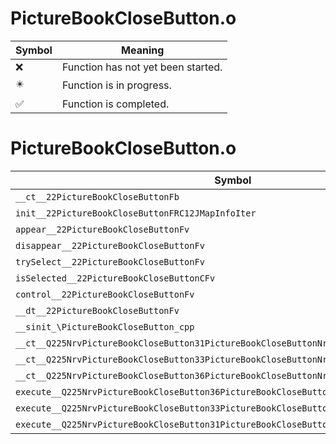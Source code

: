 # PictureBookCloseButton.o
| Symbol | Meaning 
| ------------- | ------------- 
| :x: | Function has not yet been started. 
| :eight_pointed_black_star: | Function is in progress. 
| :white_check_mark: | Function is completed. 


# PictureBookCloseButton.o
| Symbol | Decompiled? |
| ------------- | ------------- |
| `__ct__22PictureBookCloseButtonFb` | :x: |
| `init__22PictureBookCloseButtonFRC12JMapInfoIter` | :x: |
| `appear__22PictureBookCloseButtonFv` | :x: |
| `disappear__22PictureBookCloseButtonFv` | :x: |
| `trySelect__22PictureBookCloseButtonFv` | :x: |
| `isSelected__22PictureBookCloseButtonCFv` | :x: |
| `control__22PictureBookCloseButtonFv` | :x: |
| `__dt__22PictureBookCloseButtonFv` | :x: |
| `__sinit_\PictureBookCloseButton_cpp` | :x: |
| `__ct__Q225NrvPictureBookCloseButton31PictureBookCloseButtonNrvSelectFv` | :x: |
| `__ct__Q225NrvPictureBookCloseButton33PictureBookCloseButtonNrvSelectedFv` | :x: |
| `__ct__Q225NrvPictureBookCloseButton36PictureBookCloseButtonNrvNotSelectedFv` | :x: |
| `execute__Q225NrvPictureBookCloseButton36PictureBookCloseButtonNrvNotSelectedCFP5Spine` | :x: |
| `execute__Q225NrvPictureBookCloseButton33PictureBookCloseButtonNrvSelectedCFP5Spine` | :x: |
| `execute__Q225NrvPictureBookCloseButton31PictureBookCloseButtonNrvSelectCFP5Spine` | :x: |
